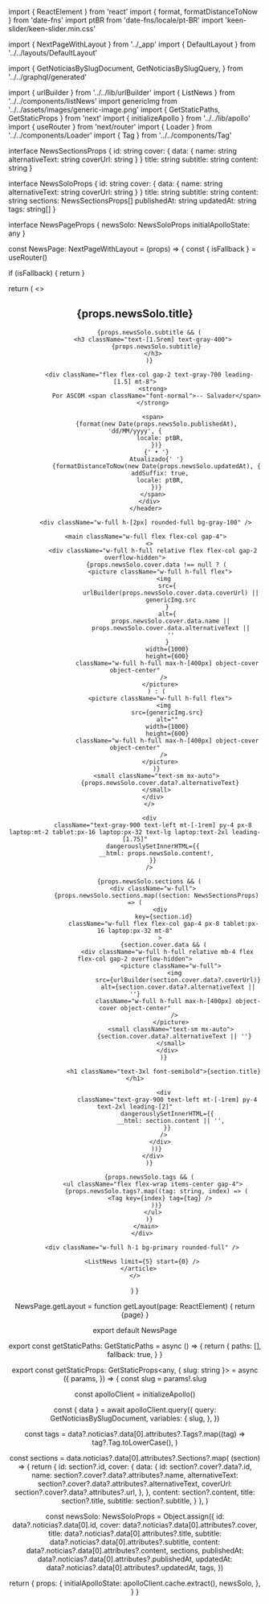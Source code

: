import { ReactElement } from 'react'
import { format, formatDistanceToNow } from 'date-fns'
import ptBR from 'date-fns/locale/pt-BR'
import 'keen-slider/keen-slider.min.css'

import { NextPageWithLayout } from '../_app'
import { DefaultLayout } from '../../layouts/DefaultLayout'

import {
  GetNoticiasBySlugDocument,
  GetNoticiasBySlugQuery,
} from '../../graphql/generated'

import { urlBuilder } from '../../lib/urlBuilder'
import { ListNews } from '../../components/listNews'
import genericImg from '../../assets/images/generic-image.png'
import { GetStaticPaths, GetStaticProps } from 'next'
import { initializeApollo } from '../../lib/apollo'
import { useRouter } from 'next/router'
import { Loader } from '../../components/Loader'
import { Tag } from '../../components/Tag'

interface NewsSectionsProps {
  id: string
  cover: {
    data: {
      name: string
      alternativeText: string
      coverUrl: string
    }
  }
  title: string
  subtitle: string
  content: string
}

interface NewsSoloProps {
  id: string
  cover: {
    data: {
      name: string
      alternativeText: string
      coverUrl: string
    }
  }
  title: string
  subtitle: string
  content: string
  sections: NewsSectionsProps[]
  publishedAt: string
  updatedAt: string
  tags: string[]
}

interface NewsPageProps {
  newsSolo: NewsSoloProps
  initialApolloState: any
}

const NewsPage: NextPageWithLayout<NewsPageProps> = (props) => {
  const { isFallback } = useRouter()

  if (isFallback) {
    return <Loader />
  }

  return (
    <>
      <article
        key={props.newsSolo.id}
        className="flex flex-col gap-6 min-h-[calc(100vh-70px)] desktop:max-w-[1280px] m-auto px-[14px] py-16 text-base leading-relaxed"
      >
        <div className="flex flex-col gap-8">
          <header className="flex flex-col gap-4">
            <h1 className="font-bold text-[2rem] leading-[1.5] laptop:text-[3rem] laptop:leading-relaxed">
              {props.newsSolo.title}
            </h1>

            {props.newsSolo.subtitle && (
              <h3 className="text-[1.5rem] text-gray-400">
                {props.newsSolo.subtitle}
              </h3>
            )}

            <div className="flex flex-col gap-2 text-gray-700 leading-[1.5] mt-8">
              <strong>
                Por ASCOM <span className="font-normal">-- Salvador</span>
              </strong>

              <span>
                {format(new Date(props.newsSolo.publishedAt), 'dd/MM/yyyy', {
                  locale: ptBR,
                })}
                {' • '}
                Atualizado{' '}
                {formatDistanceToNow(new Date(props.newsSolo.updatedAt), {
                  addSuffix: true,
                  locale: ptBR,
                })}
              </span>
            </div>
          </header>

          <div className="w-full h-[2px] rounded-full bg-gray-100" />

          <main className="w-full flex flex-col gap-4">
            <>
              <div className="w-full h-full relative flex flex-col gap-2 overflow-hidden">
                {props.newsSolo.cover.data !== null ? (
                  <picture className="w-full h-full flex">
                    <img
                      src={
                        urlBuilder(props.newsSolo.cover.data.coverUrl) ||
                        genericImg.src
                      }
                      alt={
                        props.newsSolo.cover.data.name ||
                        props.newsSolo.cover.data.alternativeText ||
                        ''
                      }
                      width={1000}
                      height={600}
                      className="w-full h-full max-h-[400px] object-cover object-center"
                    />
                  </picture>
                ) : (
                  <picture className="w-full h-full flex">
                    <img
                      src={genericImg.src}
                      alt=""
                      width={1000}
                      height={600}
                      className="w-full h-full max-h-[400px] object-cover object-center"
                    />
                  </picture>
                )}
                <small className="text-sm mx-auto">
                  {props.newsSolo.cover.data?.alternativeText}
                </small>
              </div>
            </>

            <div
              className="text-gray-900 text-left mt-[-1rem] py-4 px-8 laptop:mt-2 tablet:px-16 laptop:px-32 text-lg laptop:text-2xl leading-[1.75]"
              dangerouslySetInnerHTML={{
                __html: props.newsSolo.content!,
              }}
            />

            {props.newsSolo.sections && (
              <div className="w-full">
                {props.newsSolo.sections.map((section: NewsSectionsProps) => (
                  <div
                    key={section.id}
                    className="w-full flex flex-col gap-4 px-8 tablet:px-16 laptop:px-32 mt-8"
                  >
                    {section.cover.data && (
                      <div className="w-full h-full relative mb-4 flex flex-col gap-2 overflow-hidden">
                        <picture className="w-full">
                          <img
                            src={urlBuilder(section.cover.data?.coverUrl)}
                            alt={section.cover.data?.alternativeText || ''}
                            className="w-full h-full max-h-[400px] object-cover object-center"
                          />
                        </picture>
                        <small className="text-sm mx-auto">
                          {section.cover.data?.alternativeText || ''}
                        </small>
                      </div>
                    )}

                    <h1 className="text-3xl font-semibold">{section.title}</h1>

                    <div
                      className="text-gray-900 text-left mt-[-1rem] py-4 text-2xl leading-[2]"
                      dangerouslySetInnerHTML={{
                        __html: section.content || '',
                      }}
                    />
                  </div>
                ))}
              </div>
            )}

            {props.newsSolo.tags && (
              <ul className="flex flex-wrap items-center gap-4">
                {props.newsSolo.tags?.map((tag: string, index) => (
                  <Tag key={index} tag={tag} />
                ))}
              </ul>
            )}
          </main>
        </div>

        <div className="w-full h-1 bg-primary rounded-full" />

        <ListNews limit={5} start={0} />
      </article>
    </>
  )
}

NewsPage.getLayout = function getLayout(page: ReactElement) {
  return <DefaultLayout>{page}</DefaultLayout>
}

export default NewsPage

export const getStaticPaths: GetStaticPaths = async () => {
  return {
    paths: [],
    fallback: true,
  }
}

export const getStaticProps: GetStaticProps<any, { slug: string }> = async ({
  params,
}) => {
  const slug = params!.slug

  const apolloClient = initializeApollo()

  const { data } = await apolloClient.query<GetNoticiasBySlugQuery>({
    query: GetNoticiasBySlugDocument,
    variables: {
      slug,
    },
  })

  const tags = data?.noticias?.data[0].attributes?.Tags?.map((tag) =>
    tag?.Tag.toLowerCase(),
  )

  const sections = data.noticias?.data[0].attributes?.Sections?.map(
    (section) => {
      return {
        id: section?.id,
        cover: {
          data: {
            id: section?.cover?.data?.id,
            name: section?.cover?.data?.attributes?.name,
            alternativeText: section?.cover?.data?.attributes?.alternativeText,
            coverUrl: section?.cover?.data?.attributes?.url,
          },
        },
        content: section?.content,
        title: section?.title,
        subtitle: section?.subtitle,
      }
    },
  )

  const newsSolo: NewsSoloProps = Object.assign({
    id: data?.noticias?.data[0].id,
    cover: data?.noticias?.data[0].attributes?.cover,
    title: data?.noticias?.data[0].attributes?.title,
    subtitle: data?.noticias?.data[0].attributes?.subtitle,
    content: data?.noticias?.data[0].attributes?.content,
    sections,
    publishedAt: data?.noticias?.data[0].attributes?.publishedAt,
    updatedAt: data?.noticias?.data[0].attributes?.updatedAt,
    tags,
  })

  return {
    props: {
      initialApolloState: apolloClient.cache.extract(),
      newsSolo,
    },
  }
}
